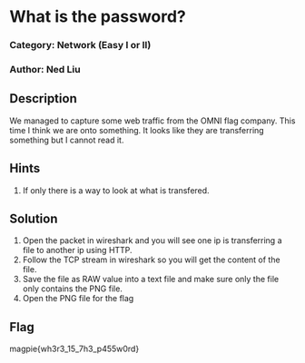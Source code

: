 # What is the password?
### Category: Network (Easy I or II)
### Author: Ned Liu

## Description
We managed to capture some web traffic from the OMNI flag company. This time I think we are onto something. It looks like they are transferring something but I cannot read it.

## Hints
1. If only there is a way to look at what is transfered.

## Solution
1. Open the packet in wireshark and you will see one ip is transferring a file to another ip using HTTP.
2. Follow the TCP stream in wireshark so you will get the content of the file.
3. Save the file as RAW value into a text file and make sure only the file only contains the PNG file.
4. Open the PNG file for the flag

## Flag
magpie{wh3r3_15_7h3_p455w0rd}
